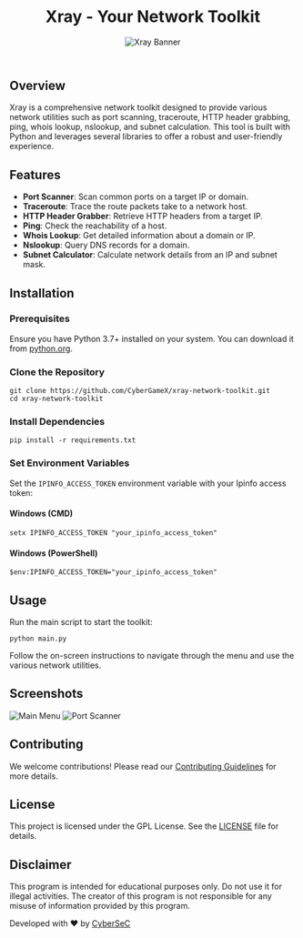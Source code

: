 <!DOCTYPE html>
<html lang="en">
<head>
    <meta charset="UTF-8">
    <meta name="viewport" content="width=device-width, initial-scale=1.0">
    <link rel="stylesheet" href="styles.css">
</head>
<body>
    <header>
        <h1>Xray - Your Network Toolkit</h1>
        <img src="https://via.placeholder.com/800x200.png?text=Xray+-+Your+Network+Toolkit" alt="Xray Banner">
    </header>
    <main>
        <section id="overview">
            <h2>Overview</h2>
            <p>Xray is a comprehensive network toolkit designed to provide various network utilities such as port scanning, traceroute, HTTP header grabbing, ping, whois lookup, nslookup, and subnet calculation. This tool is built with Python and leverages several libraries to offer a robust and user-friendly experience.</p>
        </section>
        <section id="features">
            <h2>Features</h2>
            <ul>
                <li><strong>Port Scanner</strong>: Scan common ports on a target IP or domain.</li>
                <li><strong>Traceroute</strong>: Trace the route packets take to a network host.</li>
                <li><strong>HTTP Header Grabber</strong>: Retrieve HTTP headers from a target IP.</li>
                <li><strong>Ping</strong>: Check the reachability of a host.</li>
                <li><strong>Whois Lookup</strong>: Get detailed information about a domain or IP.</li>
                <li><strong>Nslookup</strong>: Query DNS records for a domain.</li>
                <li><strong>Subnet Calculator</strong>: Calculate network details from an IP and subnet mask.</li>
            </ul>
        </section>
        <section id="installation">
            <h2>Installation</h2>
            <h3>Prerequisites</h3>
            <p>Ensure you have Python 3.7+ installed on your system. You can download it from <a href="https://www.python.org/downloads/">python.org</a>.</p>
            <h3>Clone the Repository</h3>
            <pre><code>git clone https://github.com/CyberGameX/xray-network-toolkit.git
cd xray-network-toolkit</code></pre>
            <h3>Install Dependencies</h3>
            <pre><code>pip install -r requirements.txt</code></pre>
            <h3>Set Environment Variables</h3>
            <p>Set the <code>IPINFO_ACCESS_TOKEN</code> environment variable with your Ipinfo access token:</p>
            <h4>Windows (CMD)</h4>
            <pre><code>setx IPINFO_ACCESS_TOKEN "your_ipinfo_access_token"</code></pre>
            <h4>Windows (PowerShell)</h4>
            <pre><code>$env:IPINFO_ACCESS_TOKEN="your_ipinfo_access_token"</code></pre>
        </section>
        <section id="usage">
            <h2>Usage</h2>
            <p>Run the main script to start the toolkit:</p>
            <pre><code>python main.py</code></pre>
            <p>Follow the on-screen instructions to navigate through the menu and use the various network utilities.</p>
        </section>
        <section id="screenshots">
            <h2>Screenshots</h2>
            <img src="https://https://github.com/CyberGameX/xray-network-toolkit/blob/main/xray_main_menu.png" alt="Main Menu">
            <img src="https://via.placeholder.com/800x400.png?text=Port+Scanner" alt="Port Scanner">
        </section>
        <section id="contributing">
            <h2>Contributing</h2>
            <p>We welcome contributions! Please read our <a href="CONTRIBUTING.md">Contributing Guidelines</a> for more details.</p>
        </section>
        <section id="license">
            <h2>License</h2>
            <p>This project is licensed under the GPL License. See the <a href="LICENSE">LICENSE</a> file for details.</p>
        </section>
        <section id="disclaimer">
            <h2>Disclaimer</h2>
            <p>This program is intended for educational purposes only. Do not use it for illegal activities. The creator of this program is not responsible for any misuse of information provided by this program.</p>
        </section>
    </main>
    <footer>
        <p>Developed with ❤️ by <a href="https://github.com/CyberGameX">CyberSeC</a></p>
    </footer>
</body>
</html>
